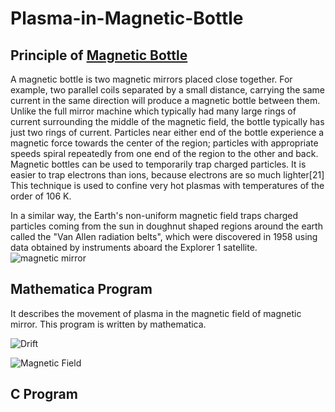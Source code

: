 # Plasma-in-Magnetic-Bottle

## Principle of [Magnetic Bottle](https://en.wikipedia.org/wiki/Magnetic_mirror)
A magnetic bottle is two magnetic mirrors placed close together. For example, two parallel coils separated by a small distance, carrying the same current in the same direction will produce a magnetic bottle between them. Unlike the full mirror machine which typically had many large rings of current surrounding the middle of the magnetic field, the bottle typically has just two rings of current. Particles near either end of the bottle experience a magnetic force towards the center of the region; particles with appropriate speeds spiral repeatedly from one end of the region to the other and back. Magnetic bottles can be used to temporarily trap charged particles. It is easier to trap electrons than ions, because electrons are so much lighter[21] This technique is used to confine very hot plasmas with temperatures of the order of 106 K.

In a similar way, the Earth's non-uniform magnetic field traps charged particles coming from the sun in doughnut shaped regions around the earth called the "Van Allen radiation belts", which were discovered in 1958 using data obtained by instruments aboard the Explorer 1 satellite.
![magnetic mirror](https://upload.wikimedia.org/wikipedia/commons/9/9c/Basic_Magnetic_Mirror.jpg)

## Mathematica Program
It describes the movement of plasma in the magnetic field of magnetic mirror. This program is written by mathematica.

![Drift](http://ww3.sinaimg.cn/large/0062cUvtgw1f03md0p7z1g306s0c07el.gif)

![Magnetic Field](http://ww1.sinaimg.cn/large/0062cUvtgw1f03rwzk2z4j30pz0pen2x.jpg)

## C Program
